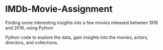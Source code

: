 # IMDb-Movie-Assignment
 Finding some interesting insights into a few movies released between 1916 and 2016, using Python
 
 Python code to explore the data, gain insights into the movies, actors, directors, and collections.
